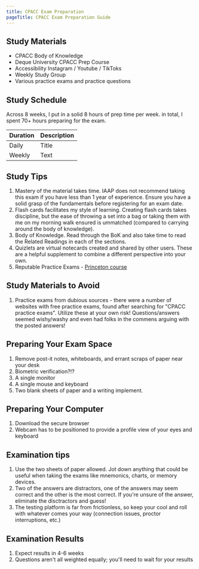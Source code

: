 ```yaml
---
title: CPACC Exam Preparation
pageTitle: CPACC Exam Preparation Guide
---
```


## Study Materials

- CPACC Body of Knowledge
- Deque University CPACC Prep Course
- Accessibility Instagram / Youtube / TikToks
- Weekly Study Group 
- Various practice exams and practice questions

## Study Schedule

Across 8 weeks, I put in a solid 8 hours of prep time per week. in total, I spent 70+ hours preparing for the exam. 

| Duration      | Description |
| ----------- | ----------- |
| Daily      | Title       |
| Weekly   | Text        |

## Study Tips

1. Mastery of the material takes time. IAAP does not recommend taking this exam if you have less than 1 year of experience. Ensure you have a solid grasp of the fundamentals before registering for an exam date.
2. Flash cards facilitates my style of learning. Creating flash cards takes discipline, but the ease of throwing a set into a bag or taking them with me on my morning walk ensured is ummatched (compared to carrying around the body of knowledge). 
3. Body of Knowledge. Read through the BoK and also take time to read the Related Readings in each of the sections.
4. Quizlets are virtual notecards created and shared by other users. These are a helpful supplement to combine a different perspective into your own. 
5. Reputable Practice Exams - [Princeton course](https://iaap.edunext.io/courses/course-v1:IAAP+CPACC+2021/about)

## Study Materials to Avoid

1. Practice exams from dubious sources - there were a number of websites with free practice exams, found after searching for "CPACC practice exams". Utilize these at your own risk! Questions/answers seemed wishy/washy and even had folks in the commens arguing with the posted answers! 

## Preparing Your Exam Space

1. Remove post-it notes, whiteboards, and errant scraps of paper near your desk
2. Biometric verification?!?
3. A single monitor 
4. A single mouse and keyboard
5. Two blank sheets of paper and a writing implement.

## Preparing Your Computer

1. Download the secure browser
2. Webcam has to be positioned to provide a profile view of your eyes and keyboard

## Examination tips

1. Use the two sheets of paper allowed. Jot down anything that could be useful when taking the exams like mnemonics, charts, or memory devices.
2. Two of the answers are distractors, one of the answers may seem correct and the other is the most correct. If you're unsure of the answer, eliminate the disctractors and guess!
3. The testing platform is far from frictionless, so keep your cool and roll with whatever comes your way (connection issues, proctor interruptions, etc.)

## Examination Results

1. Expect results in 4-6 weeks
2. Questions aren't all weighted equally; you'll need to wait for your results